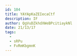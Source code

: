 ```yaml
---
id: 104
title: YAYApKaZEIecaCtf
description: IF
author: QgVuDZkhdXWeBPcitiaykNl
date: 21/13/17
tags:
  - 
  - sRPu
  - FvRmKbgmnK
---
```

